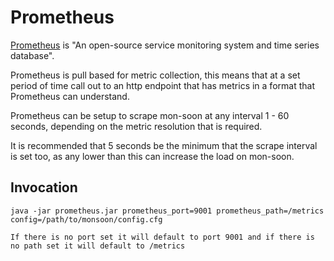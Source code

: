 Prometheus
====

[Prometheus](http://prometheus.io/) is "An open-source service monitoring system and time series database".

Prometheus is pull based for metric collection, this means that at a set period of time call out to an http endpoint that has metrics
in a format that Prometheus can understand.

Prometheus can be setup to scrape mon-soon at any interval 1 - 60 seconds, depending on the metric resolution that is required.

It is recommended that 5 seconds be the minimum that the scrape interval is set too, as any lower than this can increase the load on mon-soon.



Invocation
----

    java -jar prometheus.jar prometheus_port=9001 prometheus_path=/metrics config=/path/to/monsoon/config.cfg
    
    If there is no port set it will default to port 9001 and if there is no path set it will default to /metrics 
